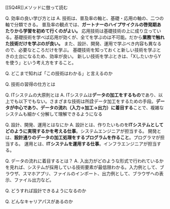 [[SQ4R]]メソッドに倣って読む

Q. 効率の良い学び方とは
A.
	技術は、普及率の軸と、基礎・応用の軸の、二つの軸で分類できる。
	普及率の観点では、**ガートナーのハイプサイクルの啓発期あたりから学習を初めて行くのがよい。**
	応用技術は基礎技術の上に成り立っている。基礎技術を学べば応用が効くが、全てを学ぶのは不可能。だから**業務で触れた技術だけを学ぶのが良い。** また、設計、開発、運用で学ぶべき内容も異なるので、必要なところだけを学ぶ。
	基礎技術を知っておくと新しい技術を学ぶときの土台になるため、効率が良い。
	新しい技術を学ぶときは、「XしたいからYを使う」という考え方をすること。
	

Q. どこまで知れば「この技術はわかる」と言えるのか

Q. 技術の習得の仕方とは

Q. ITシステムの大原則とは
A. ITシステムは**データの加工をするもの**であり、以上でも以下でもない。さまざまな技術は所詮データ加工をするための手段。**データが中心であり、データの流れ（入力→加工→出力）に着目する**ことで、複雑なシステムも細かく分解して理解できるようになる

Q. 設計、開発、運用とはなにか
A. 
	設計とは、作りたいものを**ITシステムとしてどのように実現するかを考える仕事**。システムエンジニアが担当する。
	開発とは、**設計通りのデータの加工処理をするプログラムを作ること**。プログラマが担当する。
	運用とは、**ITシステムを運用する仕事**。インフラエンジニアが担当する。

Q. データの流れに着目するとは？
A. 
	入出力がどのような形式で行われているかを見れば、システムが採用している技術要素が最低限わかる。入力例として、ブラウザ、スマホアプリ、ファイルのインポート、出力例として、ブラウザへの表示、ファイル出力など。

Q. どうすれば設計できるようになるのか

Q. どんなキャリアパスがあるのか